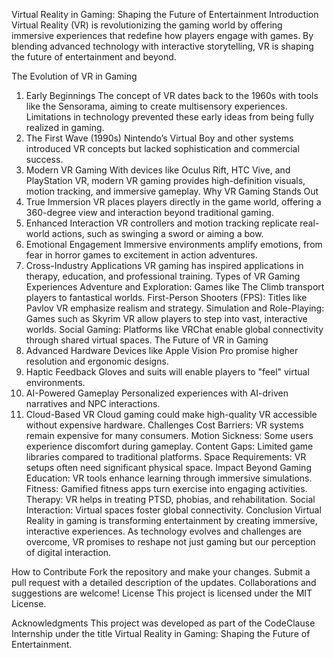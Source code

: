 Virtual Reality in Gaming: Shaping the Future of Entertainment
Introduction
Virtual Reality (VR) is revolutionizing the gaming world by offering immersive experiences that redefine how players engage with games. By blending advanced technology with interactive storytelling, VR is shaping the future of entertainment and beyond.

The Evolution of VR in Gaming
1. Early Beginnings
The concept of VR dates back to the 1960s with tools like the Sensorama, aiming to create multisensory experiences.
Limitations in technology prevented these early ideas from being fully realized in gaming.
2. The First Wave (1990s)
Nintendo’s Virtual Boy and other systems introduced VR concepts but lacked sophistication and commercial success.
3. Modern VR Gaming
With devices like Oculus Rift, HTC Vive, and PlayStation VR, modern VR gaming provides high-definition visuals, motion tracking, and immersive gameplay.
Why VR Gaming Stands Out
1. True Immersion
VR places players directly in the game world, offering a 360-degree view and interaction beyond traditional gaming.
2. Enhanced Interaction
VR controllers and motion tracking replicate real-world actions, such as swinging a sword or aiming a bow.
3. Emotional Engagement
Immersive environments amplify emotions, from fear in horror games to excitement in action adventures.
4. Cross-Industry Applications
VR gaming has inspired applications in therapy, education, and professional training.
Types of VR Gaming Experiences
Adventure and Exploration: Games like The Climb transport players to fantastical worlds.
First-Person Shooters (FPS): Titles like Pavlov VR emphasize realism and strategy.
Simulation and Role-Playing: Games such as Skyrim VR allow players to step into vast, interactive worlds.
Social Gaming: Platforms like VRChat enable global connectivity through shared virtual spaces.
The Future of VR in Gaming
1. Advanced Hardware
Devices like Apple Vision Pro promise higher resolution and ergonomic designs.
2. Haptic Feedback
Gloves and suits will enable players to "feel" virtual environments.
3. AI-Powered Gameplay
Personalized experiences with AI-driven narratives and NPC interactions.
4. Cloud-Based VR
Cloud gaming could make high-quality VR accessible without expensive hardware.
Challenges
Cost Barriers: VR systems remain expensive for many consumers.
Motion Sickness: Some users experience discomfort during gameplay.
Content Gaps: Limited game libraries compared to traditional platforms.
Space Requirements: VR setups often need significant physical space.
Impact Beyond Gaming
Education: VR tools enhance learning through immersive simulations.
Fitness: Gamified fitness apps turn exercise into engaging activities.
Therapy: VR helps in treating PTSD, phobias, and rehabilitation.
Social Interaction: Virtual spaces foster global connectivity.
Conclusion
Virtual Reality in gaming is transforming entertainment by creating immersive, interactive experiences. As technology evolves and challenges are overcome, VR promises to reshape not just gaming but our perception of digital interaction.

How to Contribute
Fork the repository and make your changes.
Submit a pull request with a detailed description of the updates.
Collaborations and suggestions are welcome!
License
This project is licensed under the MIT License.

Acknowledgments
This project was developed as part of the CodeClause Internship under the title Virtual Reality in Gaming: Shaping the Future of Entertainment.

